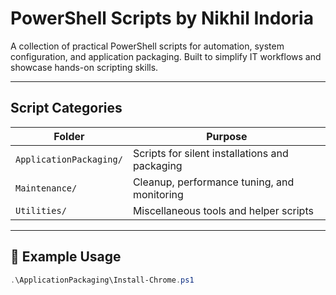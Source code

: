 # PowerShell Scripts by Nikhil Indoria

A collection of practical PowerShell scripts for automation, system configuration, and application packaging. Built to simplify IT workflows and showcase hands-on scripting skills.

---

## Script Categories

| Folder | Purpose |
|--------|---------|
| `ApplicationPackaging/` | Scripts for silent installations and packaging |
| `Maintenance/` | Cleanup, performance tuning, and monitoring |
| `Utilities/` | Miscellaneous tools and helper scripts |

---

## 🔧 Example Usage

```powershell
.\ApplicationPackaging\Install-Chrome.ps1
